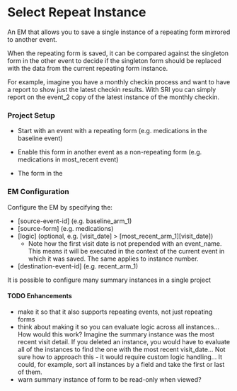 # Select Repeat Instance
An EM that allows you to save a single instance of a repeating form mirrored to another event.

When the repeating form is saved, it can be compared against the singleton form in the other event to decide if the singleton
form should be replaced with the data from the current repeating form instance.

For example, imagine you have a monthly checkin process and want to have a report to show just the latest checkin
results.  With SRI you can simply report on the event_2 copy of the latest instance of the monthly checkin.

### Project Setup
 * Start with an event with a repeating form (e.g. medications in the baseline event)
 * Enable this form in another event as a non-repeating form (e.g. medications in most_recent event)

 * The form in the

### EM Configuration
Configure the EM by specifying the:
 * [source-event-id]  (e.g. baseline_arm_1)
 * [source-form]      (e.g. medications)
 * [logic] (optional, e.g. [visit_date] > [most_recent_arm_1][visit_date])
   * Note how the first visit date is not prepended with an event_name.  This means it will be executed in the context of
   the current event in which it was saved.  The same applies to instance number.
 * [destination-event-id] (e.g. recent_arm_1)

It is possible to configure many summary instances in a single project

#### TODO Enhancements
- make it so that it also supports repeating events, not just repeating forms
- think about making it so you can evaluate logic across all instances... How would this work?  Imagine the summary instance
was the most recent visit detail.  If you deleted an instance, you would have to evaluate all of the instances to find the one
with the most recent visit_date...  Not sure how to approach this - it would require custom logic handling...  It could,
for example, sort all instances by a field and take the first or last of them.
- warn summary instance of form to be read-only when viewed?

